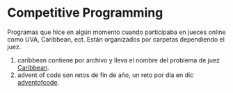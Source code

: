 # Competitive Programming
Programas que hice en algún momento cuando participaba en jueces online como UVA, Caribbean, ect. Están organizados por carpetas dependiendo el juez.

1. caribbean contiene por archivo y lleva el nombre del problema de juez [Caribbean](http://coj.uci.cu/).
2. advent of code son retos de fin de año, un reto por día en dic [adventofcode](https://adventofcode.com/).